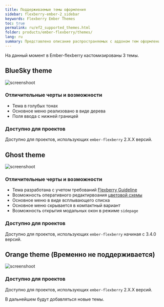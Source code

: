 ```yaml
---
title: Поддерживаемые темы оформления
sidebar: flexberry-ember-2_sidebar
keywords: Flexberry Ember Themes
toc: true
permalink: ru/ef2_supported_themes.html
folder: products/ember-flexberry/themes/
lang: ru
summary: Представлено описание распространяемых с аддоном тем оформления
---
```


На данный момент в Ember-flexberry кастомизированы 3 темы.

## BlueSky theme

![screenshoot](/images/pages/img_themes/screenshots/blueSky-theme.jpg)

### Отличительные черты и возможности
- Тема в голубых тонах
- Основное меню реализовано в виде дерева
- Поля ввода с нижней границей

### Доступно для проектов
Доступно для проектов, использующих `ember-flexberry` 2.X.X версий.

## Ghost theme
![screenshoot](/images/pages/img_themes/screenshots/ghost_theme.jpg)

### Отличительные черты и возможности
- Тема разработана с учетом требований [Flexberry Guideline](uiuxg_landing-page.ru.html#content)
- Возможность оперативного редактирвоания [цветовой схемы](ef2_themes_structure.html#доработка-стилей-для-приложений-использующих-ember-flexberry-themes)
- Основное меню в виде всплывающего списка
- Основное меню скрывается в компактный вариант
- Возможность открытия модальных окон в режиме `sidepage`

### Доступно для проектов
Доступно для проектов, использующих `ember-flexberry` начиная с 3.4.0 версий.

## Orange theme (Временно не поддерживается)

![screenshoot](/images/pages/img_themes/screenshots/orange-theme.jpg)

### Доступно для проектов
Доступно для проектов, использующих `ember-flexberry` 2.X.X версий.

В дальнейшем будут добавляться новые темы.
